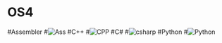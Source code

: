 # OS4
#Assembler
#![Ass](https://user-images.githubusercontent.com/100800702/168816058-f00f7418-2c88-475b-9e27-3910d79d6b4c.jpg)
#C++
#![CPP](https://user-images.githubusercontent.com/100800702/168816105-97344177-9324-47f8-8256-9d9403092d84.jpg)
#C#
#![csharp](https://user-images.githubusercontent.com/100800702/168816146-01182f27-456d-44c8-bea3-55dc4686ecaf.jpg)
#Python
#![Python](https://user-images.githubusercontent.com/100800702/168816223-2f0f778e-7b53-45f2-a0fa-234f3aeccd13.jpg)
